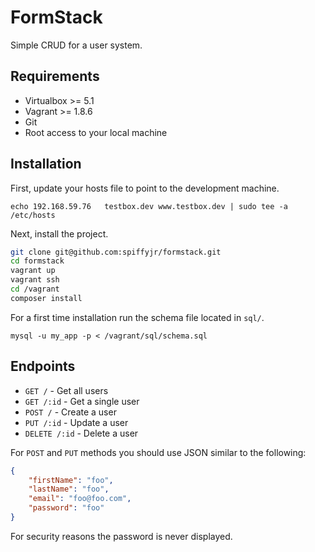 # FormStack

Simple CRUD for a user system.

## Requirements

 * Virtualbox >= 5.1
 * Vagrant >= 1.8.6
 * Git
 * Root access to your local machine

## Installation

First, update your hosts file to point to the development machine.

`echo 192.168.59.76   testbox.dev www.testbox.dev | sudo tee -a /etc/hosts` 

Next, install the project.

```sh
git clone git@github.com:spiffyjr/formstack.git
cd formstack
vagrant up
vagrant ssh
cd /vagrant
composer install
```

For a first time installation run the schema file located in `sql/`.

`mysql -u my_app -p < /vagrant/sql/schema.sql`

## Endpoints

 * `GET /` - Get all users
 * `GET /:id` - Get a single user
 * `POST /` - Create a user
 * `PUT /:id` - Update a user
 * `DELETE /:id` - Delete a user

For `POST` and `PUT` methods you should use JSON similar to the following:

```json
{
    "firstName": "foo",
    "lastName": "foo",
    "email": "foo@foo.com",
    "password": "foo"
}
```

For security reasons the password is never displayed.
